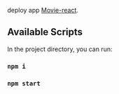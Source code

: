 deploy app [Movie-react](https://movie-react-65403.firebaseapp.com/).

## Available Scripts

In the project directory, you can run:

### `npm i`

### `npm start`
